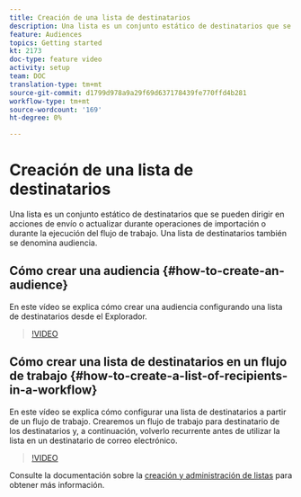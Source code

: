 ```yaml
---
title: Creación de una lista de destinatarios
description: Una lista es un conjunto estático de destinatarios que se pueden dirigir en acciones de envío o actualizar durante operaciones de importación o durante la ejecución del flujo de trabajo. Una lista de destinatarios también se denomina audiencia.
feature: Audiences
topics: Getting started
kt: 2173
doc-type: feature video
activity: setup
team: DOC
translation-type: tm+mt
source-git-commit: d1799d978a9a29f69d637178439fe770ffd4b281
workflow-type: tm+mt
source-wordcount: '169'
ht-degree: 0%

---
```



# Creación de una lista de destinatarios

Una lista es un conjunto estático de destinatarios que se pueden dirigir en acciones de envío o actualizar durante operaciones de importación o durante la ejecución del flujo de trabajo. Una lista de destinatarios también se denomina audiencia.

## Cómo crear una audiencia  {#how-to-create-an-audience}

En este vídeo se explica cómo crear una audiencia configurando una lista de destinatarios desde el Explorador.

>[!VIDEO](https://video.tv.adobe.com/v/25602/quality=12)

## Cómo crear una lista de destinatarios en un flujo de trabajo {#how-to-create-a-list-of-recipients-in-a-workflow}

En este vídeo se explica cómo configurar una lista de destinatarios a partir de un flujo de trabajo. Crearemos un flujo de trabajo para destinatario de los destinatarios y, a continuación, volverlo recurrente antes de utilizar la lista en un destinatario de correo electrónico.

>[!VIDEO](https://video.tv.adobe.com/v/25603?quality=12)

Consulte la documentación sobre la [creación y administración de listas](https://docs.adobe.com/content/help/en/campaign-classic/using/getting-started/profile-management/creating-and-managing-lists.html) para obtener más información.
